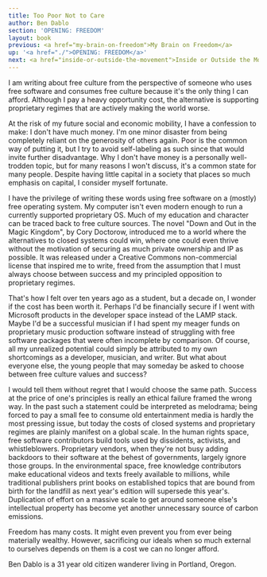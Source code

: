 ```yaml
---
title: Too Poor Not to Care
author: Ben Dablo
section: 'OPENING: FREEDOM'
layout: book
previous: <a href="my-brain-on-freedom">My Brain on Freedom</a>
up: '<a href="./">OPENING: FREEDOM</a>'
next: <a href="inside-or-outside-the-movement">Inside or Outside the Movement</a>
---
```


I am writing about free culture from the perspective of someone who
uses free software and consumes free culture because it's the only
thing I can afford. Although I pay a heavy opportunity cost, the
alternative is supporting proprietary regimes that are actively making
the world worse.

At the risk of my future social and economic mobility, I have a
confession to make: I don't have much money. I'm one minor disaster
from being completely reliant on the generosity of others again. Poor
is the common way of putting it, but I try to avoid self-labeling as
such since that would invite further disadvantage. Why I don't have
money is a personally well-trodden topic, but for many reasons I won't
discuss, it's a common state for many people. Despite having little
capital in a society that places so much emphasis on capital, I
consider myself fortunate.

I have the privilege of writing these words using free software on a
(mostly) free operating system. My computer isn't even modern enough
to run a currently supported proprietary OS. Much of my education and
character can be traced back to free culture sources. The novel "Down
and Out in the Magic Kingdom", by Cory Doctorow, introduced me to a
world where the alternatives to closed systems could win, where one
could even thrive without the motivation of securing as much private
ownership and IP as possible. It was released under a Creative Commons
non-commercial license that inspired me to write, freed from the
assumption that I must always choose between success and my principled
opposition to proprietary regimes.

That's how I felt over ten years ago as a student, but a decade on, I
wonder if the cost has been worth it. Perhaps I'd be financially
secure if I went with Microsoft products in the developer space
instead of the LAMP stack. Maybe I'd be a successful musician if I had
spent my meager funds on proprietary music production software instead
of struggling with free software packages that were often incomplete
by comparison. Of course, all my unrealized potential could simply be
attributed to my own shortcomings as a developer, musician, and
writer. But what about everyone else, the young people that may
someday be asked to choose between free culture values and success?

I would tell them without regret that I would choose the same
path. Success at the price of one's principles is really an ethical
failure framed the wrong way. In the past such a statement could be
interpreted as melodrama; being forced to pay a small fee to consume
old entertainment media is hardly the most pressing issue, but today
the costs of closed systems and proprietary regimes are plainly
manifest on a global scale. In the human rights space, free software
contributors build tools used by dissidents, activists, and
whistleblowers. Proprietary vendors, when they're not busy adding
backdoors to their software at the behest of governments, largely
ignore those groups. In the environmental space, free knowledge
contributors make educational videos and texts freely available to
millions, while traditional publishers print books on established
topics that are bound from birth for the landfill as next year's
edition will supersede this year's. Duplication of effort on a massive
scale to get around someone else's intellectual property has become
yet another unnecessary source of carbon emissions.

Freedom has many costs. It might even prevent you from ever being
materially wealthy. However, sacrificing our ideals when so much
external to ourselves depends on them is a cost we can no longer
afford.

<p class="author bio">Ben Dablo is a 31 year old citizen wanderer
living in Portland, Oregon.</p>
